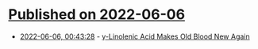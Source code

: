 # [Published on 2022-06-06](index.md)

* [2022-06-06, 00:43:28](https://news.ycombinator.com/item?id=31636246) - [γ-Linolenic Acid Makes Old Blood New Again](https://news.cuanschutz.edu/news-stories/scientists-discover-ways-of-making-old-blood-new-again)

